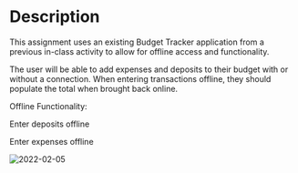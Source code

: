 # Description


This assignment uses an existing Budget Tracker application from a previous in-class activity to allow for offline access and functionality.

The user will be able to add expenses and deposits to their budget with or without a connection. When entering transactions offline, they should populate the total when brought back online.

Offline Functionality:

Enter deposits offline

Enter expenses offline


![2022-02-05](https://user-images.githubusercontent.com/84550325/152664147-4acb5809-506e-43a9-ab5c-90883b9e8d8e.png)


